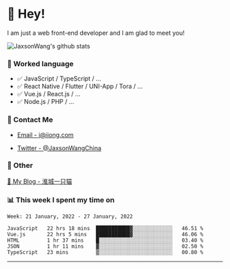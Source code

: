 # 👋 Hey!

I am just a web front-end developer and I am glad to meet you!

![JaxsonWang's github stats](https://github-readme-stats.vercel.app/api?username=JaxsonWang&&show_icons=true&&title_color=1abc9c&&icon_color=1abc9c)


### 📝 Worked language

- ✅ JavaScript / TypeScript / ...
- ✅ React Native / Flutter / UNI-App / Tora / ...
- ✅ Vue.js / React.js / ...
- ✅ Node.js / PHP / ...

### 📮 Contact Me

- [Email - i@iiong.com](mailto:i@iiong.com)

- [Twitter - @JaxsonWangChina](https://twitter.com/JaxsonWangChina)

### 🤪 Other

[📌 My Blog - 淮城一只猫](https://iiong.com)

### 📊 This week I spent my time on

<!--START_SECTION:waka-->
```text
Week: 21 January, 2022 - 27 January, 2022

JavaScript   22 hrs 18 mins  ███████████▓░░░░░░░░░░░░░   46.51 % 
Vue.js       22 hrs 5 mins   ███████████▓░░░░░░░░░░░░░   46.06 % 
HTML         1 hr 37 mins    █░░░░░░░░░░░░░░░░░░░░░░░░   03.40 % 
JSON         1 hr 11 mins    ▓░░░░░░░░░░░░░░░░░░░░░░░░   02.50 % 
TypeScript   23 mins         ▒░░░░░░░░░░░░░░░░░░░░░░░░   00.80 % 
```
<!--END_SECTION:waka-->

---
